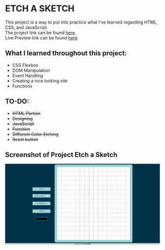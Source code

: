 # ETCH A SKETCH  
This project is a way to put into practice what I've learned regarding HTML, CSS, and JavaScript.  
The project link can be found [here](https://theodinproject.com/paths/foundations/courses/foundations/lessons/etch-a-sketch-project).  
Live Preview link can be found [here](https://espiritukarl.github.io/odin-etch-a-sketch).
  
## What I learned throughout this project:
- CSS Flexbox
- DOM Manipulation
- Event Handling
- Creating a nice looking site  
- Functions
  
## TO-DO:  
- ~~HTML Portion~~
- ~~Designing~~
- ~~JavaScript~~
- ~~Function~~
- ~~Different Color Etching~~
- ~~Reset button~~

## Screenshot of Project Etch a Sketch
![Screenshot](https://github.com/espiritukarl/odin-etch-a-sketch/blob/main/ksnip_20220214-165556.png)
